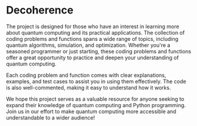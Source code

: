 # Decoherence
The project is designed for those who have an interest in learning more about quantum computing and its practical applications. The collection of coding problems and functions spans a wide range of topics, including quantum algorithms, simulation, and optimization. Whether you're a seasoned programmer or just starting, these coding problems and functions offer a great opportunity to practice and deepen your understanding of quantum computing.

Each coding problem and function comes with clear explanations, examples, and test cases to assist you in using them effectively. The code is also well-commented, making it easy to understand how it works.

We hope this project serves as a valuable resource for anyone seeking to expand their knowledge of quantum computing and Python programming. Join us in our effort to make quantum computing more accessible and understandable to a wider audience!
